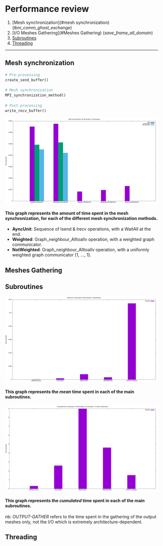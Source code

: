 # Performance review

1. [Mesh synchronization](#mesh synchronization) (*lbm_comm_ghost_exchange*)
2. [I/O Meshes Gathering](#Meshes Gathering) (*save_frame_all_domain*)
3. [Subroutines](#subroutines)
4. [Threading](#threading)

---

## Mesh synchronization

```python
# Pre-processing
create_send_buffer()

# Mesh synchronization
MPI_synchronization_method()

# Post-processing
write_recv_buffer()
```

![](./mesh_sync/mesh_sync_histogram.png)

#### This graph represents the amount of time spent in the mesh synchronization, for each of the different mesh synchronization methods.

- **AyncUnit**: Sequence of Isend & Irecv operations, with a WaitAll at the end.
- **Weighted**: Graph_neighbour_Alltoallv operation, with a weighted graph communicator.
- **NotWeighted**: Graph_neighbour_Alltoallv operation, with a uniformly weighted graph communicator [1, ..., 1].

## Meshes Gathering

## Subroutines

![](./mean_subroutines/mean_subroutines_histogram.png)

#### This graph represents the _mean_ time spent in each of the main subroutines.

![](./cumul_subroutines/cumul_subroutines_histogram.png)

#### This graph represents the _cumulated_ time spent in each of the main subroutines.

nb: *OUTPUT-GATHER* refers to the time spent in the gathering of the output meshes only, not the I/O which is extremely
architecture-dependent.

## Threading